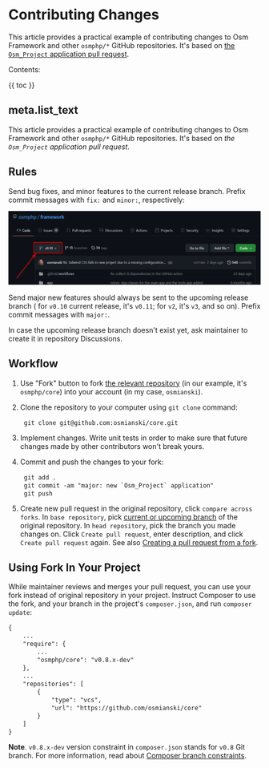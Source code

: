 # Contributing Changes

This article provides a practical example of contributing changes to Osm Framework and other `osmphp/*` GitHub repositories. It's based on [the `Osm_Project` application pull request](https://github.com/osmphp/core/pull/2). 

Contents:

{{ toc }}

## meta.list_text

This article provides a practical example of contributing changes to Osm Framework
and other `osmphp/*` GitHub repositories. It's based
on *the `Osm_Project` application pull request*.

## Rules

Send bug fixes, and minor features to the current release branch. Prefix commit
messages with `fix:` and `minor:`, respectively:

![GitHub Current Branch](github-current-branch.png)

Send major new features should always be sent to the upcoming release branch (
for `v0.10` current release, it's `v0.11`; for `v2`, it's `v3`, and so on).
Prefix commit messages with `major:`.

In case the upcoming release branch doesn't exist yet, ask maintainer to create it in repository Discussions.

## Workflow

1. Use "Fork" button to fork [the relevant repository](https://github.com/osmphp) (in our example, it's `osmphp/core`) into your account (in my case, `osmianski`).

2. Clone the repository to your computer using `git clone` command:

        git clone git@github.com:osmianski/core.git
 
3. Implement changes. Write unit tests in order to make sure that future changes made by other contributors won't break yours.  

4. Commit and push the changes to your fork:

        git add .
        git commit -am "major: new `Osm_Project` application"
        git push
        
5. Create new pull request in the original repository, click `compare across
   forks`. In `base repository`, pick [current or upcoming branch](#rules) of the original repository. In `head repository`, pick the branch you made changes on. Click `Create pull request`, enter description, and click `Create pull request` again. See also [Creating a pull request from a fork](https://docs.github.com/en/github/collaborating-with-pull-requests/proposing-changes-to-your-work-with-pull-requests/creating-a-pull-request-from-a-fork).
   
## Using Fork In Your Project

While maintainer reviews and merges your pull request, you can use your fork instead of original repository in your project. Instruct Composer to use the fork, and your branch in the project's `composer.json`, and run `composer update`:

    {
        ...
        "require": {
            ...
            "osmphp/core": "v0.8.x-dev"
        },
        ...
        "repositories": [
            {
                "type": "vcs",
                "url": "https://github.com/osmianski/core"
            }
        ]
    }
 
**Note**. `v0.8.x-dev` version constraint in `composer.json` stands for `v0.8` Git branch. For more information, read about [Composer branch constraints](https://getcomposer.org/doc/articles/versions.md#branches).      

